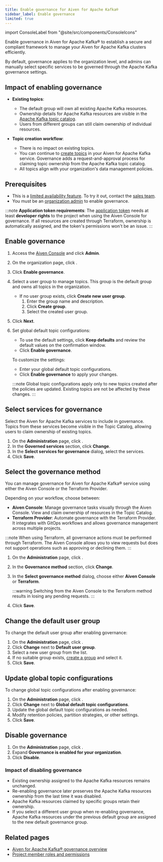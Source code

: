 ```yaml
---
title: Enable governance for Aiven for Apache Kafka®
sidebar_label: Enable governance
limited: true
---
```

import ConsoleLabel from "@site/src/components/ConsoleIcons"


Enable governance in Aiven for Apache Kafka® to establish a secure and compliant framework to manage your Aiven for Apache Kafka clusters efficiently.

By default, governance applies to the organization level, and admins can manually
select specific services to be governed through the Apache Kafka governance settings.

## Impact of enabling governance

- **Existing topics**:
  - The default group will own all existing Apache Kafka resources.
  - Ownership details for Apache Kafka resources are visible in the
    [Apache Kafka topic catalog](/docs/products/kafka/concepts/topic-catalog-overview).
  - Users from different groups can still claim ownership of individual resources.

- **Topic creation workflow**:
  - There is no impact on existing topics.
  - You can continue to [create topics](/docs/products/kafka/howto/create-topic) in your
    Aiven for Apache Kafka service. Governance adds a request-and-approval process for
    claiming topic ownership from the Apache Kafka topic catalog.
  - All topics align with your organization's data management policies.

## Prerequisites

- This is a [limited availability feature](/docs/platform/concepts/beta_services). To try
  it out, contact the [sales team](http://aiven.io/contact).
- You must be an
  [organization admin](/docs/platform/concepts/permissions#organization-roles-and-permissions)
  to enable governance.

:::note
**Application token requirements**: The [application token](/docs/platform/concepts/authentication-tokens)
needs at least **developer rights** to the project when using the Aiven Console for governance.
If all resources are created through Terraform, ownership is automatically assigned,
and the token's permissions won't be an issue.
:::

## Enable governance

1. Access the [Aiven Console](https://console.aiven.io/) and click **Admin**.
1. On the organization page, click <ConsoleLabel name="governance"/>.
1. Click **Enable governance**.
1. Select a user group to manage topics. This group is the default group and
   owns all topics in the organization.
   - If no user group exists, click **Create new user group**.
     1. Enter the group name and description.
     1. Click **Create group**.
     1. Select the created user group.
1. Click **Next**.
1. Set global default topic configurations:
   - To use the default settings, click **Keep defaults** and review the default
     values on the confirmation window.
   - Click **Enable governance**.

   To customize the settings:

   - Enter your global default topic configurations.
   - Click **Enable governance** to apply your changes.

    :::note
    Global topic configurations apply only to new topics created after the policies are
    updated. Existing topics are not be affected by these changes.
    :::

## Select services for governance

Select the Aiven for Apache Kafka services to include in governance. Topics from these
services become visible in the Topic Catalog, allowing users to claim ownership of
existing topics.

1. On the **Administration** page, click <ConsoleLabel name="governance"/>.
1. In the **Governed services** section, click **Change**.
1. In the **Select services for governance** dialog, select the services.
1. Click **Save**.

## Select the governance method

You can manage governance for Aiven for Apache Kafka® service using either the
Aiven Console or the Terraform Provider.

Depending on your workflow, choose between:

- **Aiven Console**: Manage governance tasks visually through the Aiven Console. View
  and claim ownership of resources in the Topic Catalog.
- **Terraform Provider**: Automate governance with the Terraform Provider. It integrates
  with GitOps workflows and allows governance management across multiple projects.

:::note
When using Terraform, all governance actions must be performed through Terraform. The
Aiven Console allows you to view requests but does not support operations such as
approving or declining them.
:::

1. On the **Administration** page, click <ConsoleLabel name="governance"/>.
1. In the **Governance method** section, click **Change**.
1. In the **Select governance method** dialog, choose either **Aiven Console** or **Terraform**.

   :::warning
   Switching from the Aiven Console to the Terraform method results in losing any pending requests.
   :::

1. Click **Save**.

## Change the default user group

To change the default user group after enabling governance:

1. On the **Administration** page, click <ConsoleLabel name="governance"/>.
1. Click **Change** next to **Default user group**.
1. Select a new user group from the list.
1. If no suitable group exists, [create a group](/docs/platform/howto/manage-groups#create-a-group)
   and select it.
1. Click **Save**.

## Update global topic configurations

To change global topic configurations after enabling governance:

1. On the **Administration** page, click <ConsoleLabel name="governance"/>.
1. Click **Change** next to **Global default topic configurations**.
1. Update the global default topic configurations as needed.
1. Modify retention policies, partition strategies, or other settings.
1. Click **Save**.

## Disable governance

1. On the **Administration** page, click <ConsoleLabel name="governance"/>.
1. Expand **Governance is enabled for your organization**.
1. Click **Disable**.

### Impact of disabling governance

- Existing ownership assigned to the Apache Kafka resources remains unchanged.
- Re-enabling governance later preserves the Apache Kafka resources ownership from
  the last time it was disabled.
- Apache Kafka resources claimed by specific groups retain their ownership.
- If you select a different user group when re-enabling governance,
  Apache Kafka resources under the previous default group are assigned to the
  new default governance group.



## Related pages

- [Aiven for Apache Kafka® governance overview](/docs/products/kafka/concepts/governance-overview)
- [Project member roles and permissions](/docs/platform/concepts/permissions)
